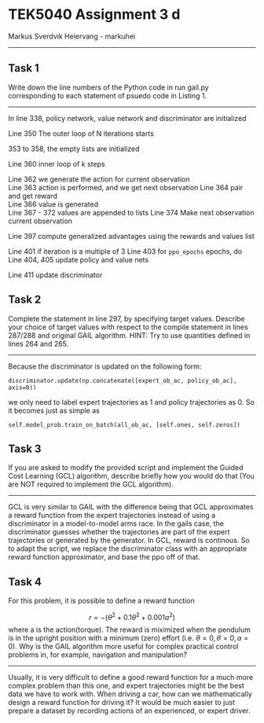 # TEK5040 Assignment 3  d  

Markus Sverdvik Heiervang - markuhei  

***  

## Task 1  

Write down the line numbers of the Python code in run gail.py
corresponding to each statement of psuedo code in Listing 1.

***  

In line 338, policy network, value network and discriminator are
initialized

Line 350 The outer loop of N iterations starts

353 to 358, the empty lists are initialized

Line 360 inner loop of k steps

Line 362 we generate the action for current observation\
Line 363 action is performed, and we get next observation Line 364 pair
and get reward\
Line 366 value is generated\
Line 367 - 372 values are appended to lists Line 374 Make next
observation current observation

Line 397 compute generalized advantages using the rewards and values
list

Line 401 if iteration is a multiple of 3 Line 403 for `ppo_epochs`
epochs, do Line 404, 405 update policy and value nets

Line 411 update discriminator

Task 2
------

Complete the statement in line 297, by specifying target values.
Describe your choice of target values with respect to the compile
statement in lines 287/288 and original GAIL algorithm. HINT: Try to use
quantities defined in lines 264 and 265.

------------------------------------------------------------------------

Because the discriminator is updated on the following form:

``` {.python}
discriminator.update(np.concatenate([expert_ob_ac, policy_ob_ac], axis=0))
```

we only need to label expert trajectories as 1 and policy trajectories
as 0. So it becomes just as simple as

``` {.python}
self.model_prob.train_on_batch(all_ob_ac, [self.ones, self.zeros])
```

Task 3  
------

If you are asked to modify the provided script and implement the Guided
Cost Learning (GCL) algorithm, describe briefly how you would do that
(You are NOT required to implement the GCL algorithm).

------------------------------------------------------------------------

GCL is very similar to GAIL with the difference being that GCL
approximates a reward function from the expert trajectories instead of
using a discriminator in a model-to-model arms race. In the gails case,
the discriminator guesses whether the trajectories are part of the
expert trajectories or generated by the generator. In GCL, reward is
continous. So to adapt the script, we replace the discriminator class
with an appropriate reward function approximator, and base the ppo off
of that.

Task 4  
------

For this problem, it is possible to define a reward function

$$ r = −(\theta^2 + 0.1\dot{\theta}^2 + 0.001a^2) $$
where a is the action(torque). The reward is miximized when the pendulum is in the
upright position with a minimum (zero) effort (i.e. $\theta = 0,
\dot{\theta} = 0, a = 0)$. Why is the
GAIL algorithm more useful for complex practical control problems in, for example,
navigation and manipulation?

***  

Usually, it is very difficult to define a good reward function for a
much more complex problem than this one, and expert trajectories might
be the best data we have to work with. When driving a car, how can we
mathematically design a reward function for driving it? It would be much
easier to just prepare a dataset by recording actions of an experienced,
or expert driver.
